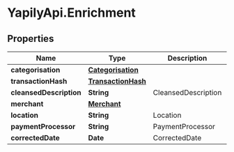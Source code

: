 # YapilyApi.Enrichment

## Properties

Name | Type | Description | Notes
------------ | ------------- | ------------- | -------------
**categorisation** | [**Categorisation**](Categorisation.md) |  | [optional] 
**transactionHash** | [**TransactionHash**](TransactionHash.md) |  | [optional] 
**cleansedDescription** | **String** | CleansedDescription | [optional] 
**merchant** | [**Merchant**](Merchant.md) |  | [optional] 
**location** | **String** | Location | [optional] 
**paymentProcessor** | **String** | PaymentProcessor | [optional] 
**correctedDate** | **Date** | CorrectedDate | [optional] 


